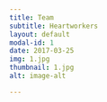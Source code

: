```yaml
---
title: Team
subtitle: Heartworkers
layout: default
modal-id: 1
date: 2017-03-25
img: 1.jpg
thumbnail: 1.jpg
alt: image-alt

---
```

